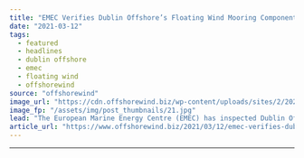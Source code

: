 ```yaml
---
title: "EMEC Verifies Dublin Offshore’s Floating Wind Mooring Component"
date: "2021-03-12"
tags: 
  - featured
  - headlines
  - dublin offshore
  - emec
  - floating wind
  - offshorewind
source: "offshorewind"
image_url: "https://cdn.offshorewind.biz/wp-content/uploads/sites/2/2021/03/12093003/Mooring-LDR-deployment_Dublin-Offshore.jpg"
image_fp: "/assets/img/post_thumbnails/21.jpg"
lead: "The European Marine Energy Centre (EMEC) has inspected Dublin Offshore&#8217;s mooring load reduction device"
article_url: "https://www.offshorewind.biz/2021/03/12/emec-verifies-dublin-offshores-floating-wind-mooring-component/"
---
```


---

